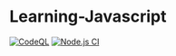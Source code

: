 # Learning-Javascript

[![CodeQL](https://github.com/Masrik-Dahir/Learning-Javascript/actions/workflows/codeql-analysis.yml/badge.svg)](https://github.com/Masrik-Dahir/Learning-Javascript/actions/workflows/codeql-analysis.yml)
[![Node.js CI](https://github.com/Masrik-Dahir/Learning-Javascript/actions/workflows/node.js.yml/badge.svg)](https://github.com/Masrik-Dahir/Learning-Javascript/actions/workflows/node.js.yml)
